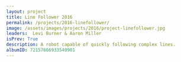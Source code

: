 ```yaml
---
layout: project
title: Line Follower 2016
permalink: /projects/2016-linefollower/
image: /assets/images/projects/2016/project-linefollower.jpg
leaders:  Levi Burner & Aaron Miller 
isPrev: True
description: A robot capable of quickly following complex lines.
albumID: 72157666933540901
---
```



